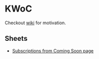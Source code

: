 # KWoC
Checkout [wiki](https://github.com/kossiitkgp/kwoc/wiki) for motivation.

## Sheets
* [Subscriptions from Coming Soon page](https://docs.google.com/spreadsheets/d/1pNmWCqZC5nU5cCV1K7qJPvjjZMlOWh_Tw427x94u-Gs/edit?usp=sharing)
